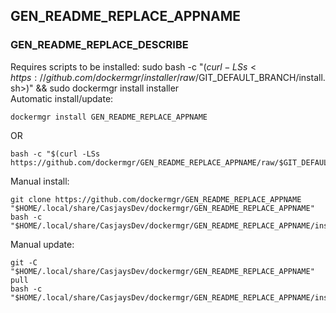 ## GEN_README_REPLACE_APPNAME
  
### GEN_README_REPLACE_DESCRIBE  
  
Requires scripts to be installed: sudo bash -c "$(curl -LSs <https://github.com/dockermgr/installer/raw/$GIT_DEFAULT_BRANCH/install.sh>)" && sudo dockermgr install installer  
Automatic install/update:  

```shell
dockermgr install GEN_README_REPLACE_APPNAME
```

OR

```shell
bash -c "$(curl -LSs https://github.com/dockermgr/GEN_README_REPLACE_APPNAME/raw/$GIT_DEFAULT_BRANCH/install.sh)"
```
  
Manual install:

```shell
git clone https://github.com/dockermgr/GEN_README_REPLACE_APPNAME "$HOME/.local/share/CasjaysDev/dockermgr/GEN_README_REPLACE_APPNAME"
bash -c "$HOME/.local/share/CasjaysDev/dockermgr/GEN_README_REPLACE_APPNAME/install.sh"
```
  
Manual update:

```shell
git -C "$HOME/.local/share/CasjaysDev/dockermgr/GEN_README_REPLACE_APPNAME" pull
bash -c "$HOME/.local/share/CasjaysDev/dockermgr/GEN_README_REPLACE_APPNAME/install.sh"
```
